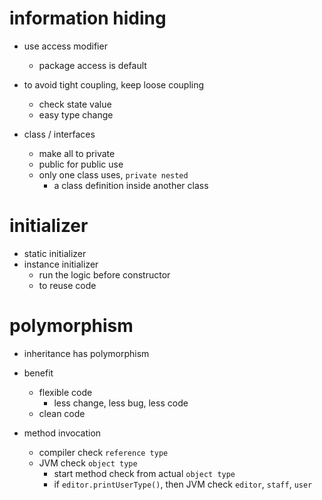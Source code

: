 # information hiding

- use access modifier
  - package access is default
- to avoid tight coupling, keep loose coupling

  - check state value
  - easy type change

- class / interfaces
  - make all to private
  - public for public use
  - only one class uses, `private nested`
    - a class definition inside another class

# initializer

- static initializer
- instance initializer
  - run the logic before constructor
  - to reuse code

# polymorphism

- inheritance has polymorphism

- benefit

  - flexible code
    - less change, less bug, less code
  - clean code

- method invocation
  - compiler check `reference type`
  - JVM check `object type`
    - start method check from actual `object type`
    - if `editor.printUserType()`, then JVM check `editor`, `staff`, `user`
